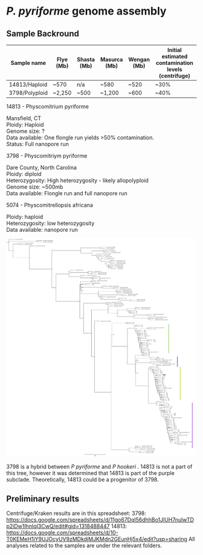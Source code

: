 # **_P. pyriforme_ genome assembly**

## Sample Backround

Sample name | Flye (Mb) | Shasta (Mb) | Masurca (Mb) | Wengan (Mb) | Initial estimated contamination levels (centrifuge)
-- | -- | -- | -- | -- | --
14813/Haploid | ~570 | n/a | ~580 | ~520 | ~30%
3798/Polyploid | ~2,250 | ~500 | ~1,200 | ~600 | ~40%

14813 - Physcomitrium pyriforme 

Mansfield, CT     
Ploidy: Haploid   
Genome size: ?    
Data available: One flongle run yields >50% contamination.     
Status: Full nanopore run


3798 - Physcomitriym pyriforme

Dare County, North Carolina   
Ploidy: diploid   
Heterozygosity: High heterozygosity - likely allopolyploid  
Genome size: ~500mb     
Data available: Flongle run and full nanopore run


5074 - Physcomitrellopsis africana

Ploidy: haploid   
Heterozygosity: low heterozygosity  
Data available: nanopore run 

![phylogeny](phylogeny.png)

3798 is a hybrid between _P pyriforme_ and _P hookeri_ . 14813 is not a part of this tree, however it was determined that 14813 is part of the purple subclade. Theoretically, 14813 could be a progenitor of 3798.


## Preliminary results

Centrifuge/Kraken results are in this spreadsheet: 
3798: https://docs.google.com/spreadsheets/d/11go67Dql56dhhBo1JlUH7nulwTDp2iDw1IhnIql3CwQ/edit#gid=1318488447
14813: https://docs.google.com/spreadsheets/d/10-T0KEMeH1iY9UJOcyUV9zMDkdjMJKMdn2GEunHj5x4/edit?usp=sharing
All analyses related to the samples are under the relevant folders.



